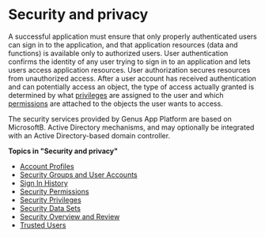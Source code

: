 # Security and privacy

A successful application must ensure that only properly authenticated users can sign in to the application, and that application resources (data and functions) is available only to authorized users. User authentication confirms the identity of any user trying to sign in to an application and lets users access application resources. User authorization secures resources from unauthorized access. After a user account has received authentication and can potentially access an object, the type of access actually granted is determined by what [privileges](security-and-privacy/security-privileges.md) are assigned to the user and which [permissions](security-and-privacy/security-permissions.md) are attached to the objects the user wants to access.

The security services provided by Genus App Platform are based on MicrosoftB. Active Directory mechanisms, and may optionally be integrated with an Active Directory-based domain controller.

**Topics in "Security and privacy"**
* [Account Profiles](security-and-privacy/account-profiles.md)
* [Security Groups and User Accounts](security-and-privacy/security-groups-and-user-accounts.md)
* [Sign In History](security-and-privacy/sign-in-history.md)
* [Security Permissions](security-and-privacy/security-permissions.md)
* [Security Privileges](security-and-privacy/security-privileges.md)
* [Security Data Sets](security-and-privacy/security-data-sets.md)
* [Security Overview and Review](security-and-privacy/security-overview-and-review.md)
* [Trusted Users](security-and-privacy/trusted-users.md)

